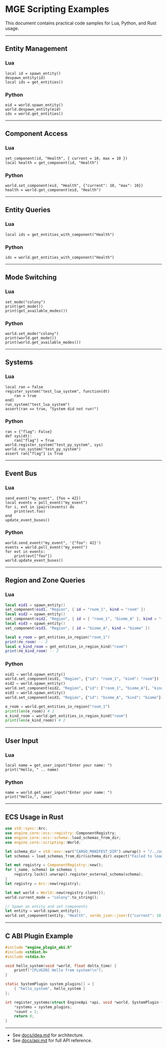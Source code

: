 # MGE Scripting Examples

This document contains practical code samples for Lua, Python, and Rust usage.

---

## Entity Management

### Lua

```
local id = spawn_entity()
despawn_entity(id)
local ids = get_entities()
```

### Python

```
eid = world.spawn_entity()
world.despawn_entity(eid)
ids = world.get_entities()
```

---

## Component Access

### Lua

```
set_component(id, "Health", { current = 10, max = 10 })
local health = get_component(id, "Health")
```

### Python

```
world.set_component(eid, "Health", {"current": 10, "max": 10})
health = world.get_component(eid, "Health")
```

---

## Entity Queries

### Lua

```
local ids = get_entities_with_component("Health")
```

### Python

```
ids = world.get_entities_with_component("Health")
```

---

## Mode Switching

### Lua

```
set_mode("colony")
print(get_mode())
print(get_available_modes())
```

### Python

```
world.set_mode("colony")
print(world.get_mode())
print(world.get_available_modes())
```

---

## Systems

### Lua

```
local ran = false
register_system("test_lua_system", function(dt)
    ran = true
end)
run_system("test_lua_system")
assert(ran == true, "System did not run!")
```

### Python

```
ran = {"flag": False}
def sys(dt):
    ran["flag"] = True
world.register_system("test_py_system", sys)
world.run_system("test_py_system")
assert ran["flag"] is True
```

---

## Event Bus

### Lua

```
send_event("my_event", {foo = 42})
local events = poll_event("my_event")
for i, evt in ipairs(events) do
    print(evt.foo)
end
update_event_buses()
```

### Python

```
world.send_event("my_event", '{"foo": 42}')
events = world.poll_event("my_event")
for evt in events:
    print(evt["foo"])
world.update_event_buses()
```

---

## Region and Zone Queries

### Lua

```lua
local eid1 = spawn_entity()
set_component(eid1, "Region", { id = "room_1", kind = "room" })
local eid2 = spawn_entity()
set_component(eid2, "Region", { id = { "room_1", "biome_A" }, kind = "room" })
local eid3 = spawn_entity()
set_component(eid3, "Region", { id = "biome_A", kind = "biome" })

local e_room = get_entities_in_region("room_1")
print(#e_room) -- 2
local e_kind_room = get_entities_in_region_kind("room")
print(#e_kind_room) -- 2
```

### Python

```python
eid1 = world.spawn_entity()
world.set_component(eid1, "Region", {"id": "room_1", "kind": "room"})
eid2 = world.spawn_entity()
world.set_component(eid2, "Region", {"id": ["room_1", "biome_A"], "kind": "room"})
eid3 = world.spawn_entity()
world.set_component(eid3, "Region", {"id": "biome_A", "kind": "biome"})

e_room = world.get_entities_in_region("room_1")
print(len(e_room)) # 2
e_kind_room = world.get_entities_in_region_kind("room")
print(len(e_kind_room)) # 2
```

---

## User Input

### Lua

```
local name = get_user_input("Enter your name: ")
print("Hello, " .. name)
```

### Python

```
name = world.get_user_input("Enter your name: ")
print("Hello,", name)
```

---

## ECS Usage in Rust

```rust
use std::sync::Arc;
use engine_core::ecs::registry::ComponentRegistry;
use engine_core::ecs::schema::load_schemas_from_dir;
use engine_core::scripting::World;

let schema_dir = std::env::var("CARGO_MANIFEST_DIR").unwrap() + "/../assets/schemas";
let schemas = load_schemas_from_dir(&schema_dir).expect("Failed to load schemas");

let mut registry = ComponentRegistry::new();
for (_name, schema) in schemas {
    registry.lock().unwrap().register_external_schema(schema);
}
let registry = Arc::new(registry);

let mut world = World::new(registry.clone());
world.current_mode = "colony".to_string();

// Spawn an entity and set components
let entity = world.spawn_entity();
world.set_component(entity, "Health", serde_json::json!({"current": 10, "max": 10})).unwrap();
```

---

## C ABI Plugin Example

```c
#include "engine_plugin_abi.h"
#include <stdint.h>
#include <stdio.h>

void hello_system(void *world, float delta_time) {
    printf("[PLUGIN] Hello from system!\n");
}

static SystemPlugin system_plugins[] = {
    { "hello_system", hello_system }
};

int register_systems(struct EngineApi *api, void *world, SystemPlugin **systems, int *count) {
    *systems = system_plugins;
    *count = 1;
    return 0;
}
```

---

- See [docs/idea.md](idea.md) for architecture.
- See [docs/api.md](api.md) for full API reference.
